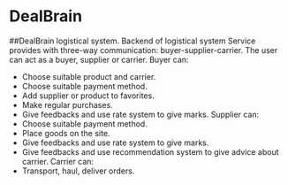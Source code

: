 # DealBrain
##DealBrain logistical system.
Backend of logistical system
Service provides with three-way communication: buyer-supplier-carrier.
The user can act as a buyer, supplier or carrier.
Buyer can:
* Choose suitable product and carrier.
* Choose suitable payment method.
* Add supplier or product to favorites.
* Make regular purchases.
* Give feedbacks and use rate system to give marks.
Supplier can:
* Choose suitable payment method.
* Place goods on the site.
* Give feedbacks and use rate system to give marks.
* Give feedbacks and use recommendation system to give advice about carrier.
Carrier can:
* Transport, haul, deliver orders.